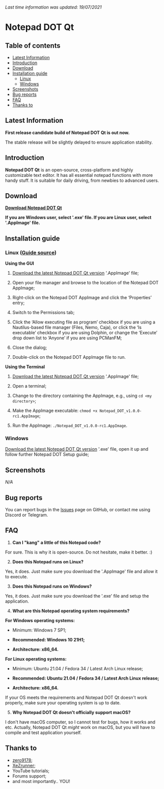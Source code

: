 *Last time information was updated: 19/07/2021*

# Notepad DOT Qt

## Table of contents

- [Latest Information](#latest-information)
- [Introduction](#introduction)
- [Download](#download)
- [Installation guide](#installation-guide)
	- [Linux](#linux-guide-source)
	- [Windows](#windows)
- [Screenshots](#screenshots)
- [Bug reports](#bug-reports)
- [FAQ](#faq)
- [Thanks to](#thanks-to)

## Latest Information

**First release candidate build of Notepad DOT Qt is out now.**

The stable release will be slightly delayed to ensure application stability.

## Introduction

**Notepad DOT Qt** is an open-source, cross-platform and highly customizable text editor.
It has all essential notepad functions with more handy stuff.
It is suitable for daily driving, from newbies to advanced users.

## Download

**[Download Notepad DOT Qt](https://github.com/ncyxie/Notepad-DOT-Qt/releases/)**

**If you are Windows user, select '.exe' file. If you are Linux user, select '.AppImage' file.**

## Installation guide

### Linux ([Guide source](https://docs.appimage.org/introduction/quickstart.html))

**Using the GUI**
1. [Download the latest Notepad DOT Qt version](https://github.com/ncyxie/Notepad-DOT-Qt/releases) '.AppImage' file;

2. Open your file manager and browse to the location of the Notepad DOT AppImage;

3. Right-click on the Notepad DOT AppImage and click the ‘Properties’ entry;

4. Switch to the Permissions tab;

5. Click the ‘Allow executing file as program’ checkbox if you are using a Nautilus-based file manager (Files, Nemo, Caja), or click the ‘Is executable’ checkbox if you are using Dolphin, or change the ‘Execute’ drop down list to ‘Anyone’ if you are using PCManFM;

6. Close the dialog;

7. Double-click on the Notepad DOT AppImage file to run.

**Using the Terminal**
1. [Download the latest Notepad DOT Qt version](https://github.com/ncyxie/Notepad-DOT-Qt/releases) '.AppImage' file;

2. Open a terminal;

3. Change to the directory containing the AppImage, e.g., using ``cd <my directory>``;

4. Make the AppImage executable: ``chmod +x Notepad_DOT_v1.0.0-rc1.AppImage``;

5. Run the AppImage: ``./Notepad_DOT_v1.0.0-rc1.AppImage``.

### Windows

[Download the latest Notepad DOT Qt version](https://github.com/ncyxie/Notepad-DOT-Qt/releases) '.exe' file, open it up and follow further Notepad DOT Setup guide;

## Screenshots

*N/A*

## Bug reports

You can report bugs in the [Issues](https://github.com/ncyxie/Notepad-DOT-Qt/issues/) page on GitHub, or contact me using Discord or Telegram.

## FAQ

1. **Can I "kang" a little of this Notepad code?**

For sure. This is why it is open-source. Do not hesitate, make it better. :)

2. **Does this Notepad runs on Linux?**

Yes, it does. Just make sure you download the '.AppImage' file and allow it to execute.

3. **Does this Notepad runs on Windows?**

Yes, it does. Just make sure you download the '.exe' file and setup the application.

4. **What are this Notepad operating system requirements?**

**For Windows operating systems:**
* Minimum: Windows 7 SP1;
* **Recommended: Windows 10 21H1;**

* **Architecture: x86_64.**

**For Linux operating systems:**
* Minimum: Ubuntu 21.04 / Fedora 34 / Latest Arch Linux release;
* **Recommended: Ubuntu 21.04 / Fedora 34 / Latest Arch Linux release;**

* **Architecture: x86_64.**

If your OS meets the requirements and Notepad DOT Qt doesn't work properly, make sure your 
operating system is up to date.

5. **Why Notepad DOT Qt doesn't officially support macOS?**

I don't have macOS computer, so I cannot test for bugs, how it works and etc. 
Actually, Notepad DOT Qt *might* work on macOS, but you will have to compile and test application
yourself.

## Thanks to

- [zero9178](https://github.com/zero9178/);
- [XeZrunner](https://github.com/XeZrunner/);
- YouTube tutorials;
- Forums support;
- and most importantly.. YOU!
